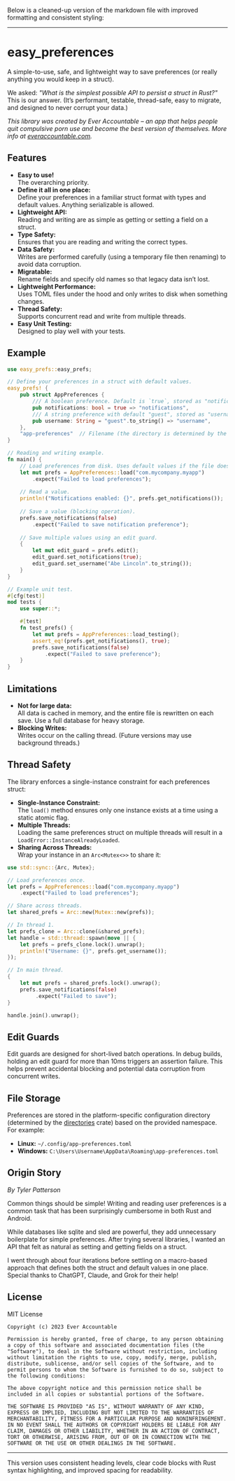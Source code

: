 Below is a cleaned-up version of the markdown file with improved formatting and consistent styling:

---

# easy_preferences

A simple-to-use, safe, and lightweight way to save preferences (or really anything you would keep in a struct).

We asked: *"What is the simplest possible API to persist a struct in Rust?"*  
This is our answer. (It’s performant, testable, thread-safe, easy to migrate, and designed to never corrupt your data.)

*This library was created by Ever Accountable – an app that helps people quit compulsive porn use and become the best version of themselves. More info at [everaccountable.com](https://everaccountable.com).*

## Features

- **Easy to use!**  
  The overarching priority.
- **Define it all in one place:**  
  Define your preferences in a familiar struct format with types and default values. Anything serializable is allowed.
- **Lightweight API:**  
  Reading and writing are as simple as getting or setting a field on a struct.
- **Type Safety:**  
  Ensures that you are reading and writing the correct types.
- **Data Safety:**  
  Writes are performed carefully (using a temporary file then renaming) to avoid data corruption.
- **Migratable:**  
  Rename fields and specify old names so that legacy data isn’t lost.
- **Lightweight Performance:**  
  Uses TOML files under the hood and only writes to disk when something changes.
- **Thread Safety:**  
  Supports concurrent read and write from multiple threads.
- **Easy Unit Testing:**  
  Designed to play well with your tests.

## Example

```rust
use easy_prefs::easy_prefs;

// Define your preferences in a struct with default values.
easy_prefs! {
    pub struct AppPreferences {
        /// A boolean preference. Default is `true`, stored as "notifications".
        pub notifications: bool = true => "notifications",
        /// A string preference with default "guest", stored as "username".
        pub username: String = "guest".to_string() => "username",
    },
    "app-preferences"  // Filename (the directory is determined by the `directories` crate).
}

// Reading and writing example.
fn main() {
    // Load preferences from disk. Uses default values if the file doesn't exist.
    let mut prefs = AppPreferences::load("com.mycompany.myapp")
        .expect("Failed to load preferences");
    
    // Read a value.
    println!("Notifications enabled: {}", prefs.get_notifications());
    
    // Save a value (blocking operation).
    prefs.save_notifications(false)
        .expect("Failed to save notification preference");
    
    // Save multiple values using an edit guard.
    {
        let mut edit_guard = prefs.edit();
        edit_guard.set_notifications(true);
        edit_guard.set_username("Abe Lincoln".to_string());
    }
}

// Example unit test.
#[cfg(test)]
mod tests {
    use super::*;

    #[test]
    fn test_prefs() {
        let mut prefs = AppPreferences::load_testing();
        assert_eq!(prefs.get_notifications(), true);
        prefs.save_notifications(false)
            .expect("Failed to save preference");
    }
}
```

## Limitations

- **Not for large data:**  
  All data is cached in memory, and the entire file is rewritten on each save. Use a full database for heavy storage.
- **Blocking Writes:**  
  Writes occur on the calling thread. (Future versions may use background threads.)

## Thread Safety

The library enforces a single-instance constraint for each preferences struct:

- **Single-Instance Constraint:**  
  The `load()` method ensures only one instance exists at a time using a static atomic flag.
- **Multiple Threads:**  
  Loading the same preferences struct on multiple threads will result in a `LoadError::InstanceAlreadyLoaded`.
- **Sharing Across Threads:**  
  Wrap your instance in an `Arc<Mutex<>>` to share it:

```rust
use std::sync::{Arc, Mutex};

// Load preferences once.
let prefs = AppPreferences::load("com.mycompany.myapp")
    .expect("Failed to load preferences");

// Share across threads.
let shared_prefs = Arc::new(Mutex::new(prefs));

// In thread 1.
let prefs_clone = Arc::clone(&shared_prefs);
let handle = std::thread::spawn(move || {
    let prefs = prefs_clone.lock().unwrap();
    println!("Username: {}", prefs.get_username());
});

// In main thread.
{
    let mut prefs = shared_prefs.lock().unwrap();
    prefs.save_notifications(false)
         .expect("Failed to save");
}

handle.join().unwrap();
```

## Edit Guards

Edit guards are designed for short-lived batch operations. In debug builds, holding an edit guard for more than 10ms triggers an assertion failure. This helps prevent accidental blocking and potential data corruption from concurrent writes.

## File Storage

Preferences are stored in the platform-specific configuration directory (determined by the [directories](https://crates.io/crates/directories) crate) based on the provided namespace. For example:
- **Linux:** `~/.config/app-preferences.toml`
- **Windows:** `C:\Users\Username\AppData\Roaming\app-preferences.toml`

## Origin Story

*By Tyler Patterson*

Common things should be simple! Writing and reading user preferences is a common task that has been surprisingly cumbersome in both Rust and Android.

While databases like sqlite and sled are powerful, they add unnecessary boilerplate for simple preferences. After trying several libraries, I wanted an API that felt as natural as setting and getting fields on a struct.

I went through about four iterations before settling on a macro-based approach that defines both the struct and default values in one place. Special thanks to ChatGPT, Claude, and Grok for their help!

## License

MIT License

```
Copyright (c) 2023 Ever Accountable

Permission is hereby granted, free of charge, to any person obtaining a copy of this software and associated documentation files (the "Software"), to deal in the Software without restriction, including without limitation the rights to use, copy, modify, merge, publish, distribute, sublicense, and/or sell copies of the Software, and to permit persons to whom the Software is furnished to do so, subject to the following conditions:

The above copyright notice and this permission notice shall be included in all copies or substantial portions of the Software.

THE SOFTWARE IS PROVIDED "AS IS", WITHOUT WARRANTY OF ANY KIND, EXPRESS OR IMPLIED, INCLUDING BUT NOT LIMITED TO THE WARRANTIES OF MERCHANTABILITY, FITNESS FOR A PARTICULAR PURPOSE AND NONINFRINGEMENT. IN NO EVENT SHALL THE AUTHORS OR COPYRIGHT HOLDERS BE LIABLE FOR ANY CLAIM, DAMAGES OR OTHER LIABILITY, WHETHER IN AN ACTION OF CONTRACT, TORT OR OTHERWISE, ARISING FROM, OUT OF OR IN CONNECTION WITH THE SOFTWARE OR THE USE OR OTHER DEALINGS IN THE SOFTWARE.
```

---

This version uses consistent heading levels, clear code blocks with Rust syntax highlighting, and improved spacing for readability.